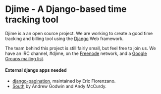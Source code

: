 Djime - A Django-based time tracking tool
=========================================

Djime is a an open source project. We are working to create a good time
tracking and billing tool using the [Django](http://www.djangoproject.com/) 
Web framework.

The team behind this project is still fairly small, but feel free to
join us. We have an IRC channel, #djime, on the
[Freenode](http://freenode.net/) network, and a [Google Groups mailing
list](http://groups.google.com/group/djime).

#### External django apps needed ####

* [django-pagination](http://code.google.com/p/django-pagination/ "django-pagination at google code"), maintained by Eric Florenzano.
* [South](http://south.aeracode.org/ "South project homepage") by Andrew Godwin and Andy McCurdy.


